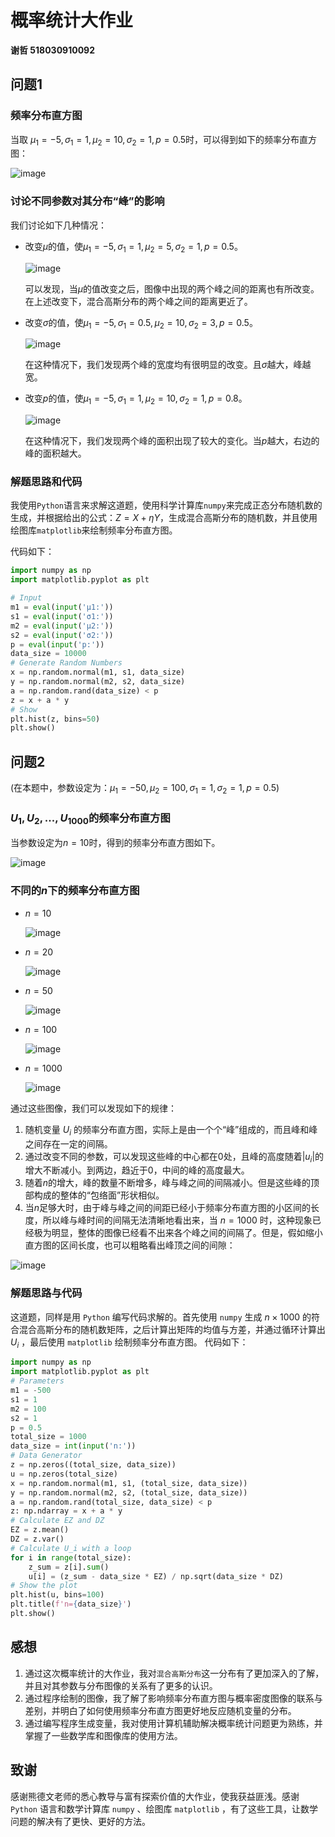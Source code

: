 # 概率统计大作业
__谢哲 518030910092__

## 问题1
### 频率分布直方图
当取 $\mu_1=-5,\sigma_1=1,\mu_2=10,\sigma_2=1,p=0.5$时，可以得到如下的频率分布直方图：

![image](img/Figure_1.png)

### 讨论不同参数对其分布“峰”的影响
我们讨论如下几种情况：
- 改变$\mu$的值，使$\mu_1=-5,\sigma_1=1,\mu_2=5,\sigma_2=1,p=0.5$。
 
  ![image](img/Figure_2.png)

  可以发现，当$\mu$的值改变之后，图像中出现的两个峰之间的距离也有所改变。在上述改变下，混合高斯分布的两个峰之间的距离更近了。
- 改变$\sigma$的值，使$\mu_1=-5,\sigma_1=0.5,\mu_2=10,\sigma_2=3,p=0.5$。
  
  ![image](img/Figure_3.jpg)

  在这种情况下，我们发现两个峰的宽度均有很明显的改变。且$\sigma$越大，峰越宽。
- 改变$p$的值，使$\mu_1=-5,\sigma_1=1,\mu_2=10,\sigma_2=1,p=0.8$。

  ![image](img/Figure_4.jpg)

  在这种情况下，我们发现两个峰的面积出现了较大的变化。当$p$越大，右边的峰的面积越大。

### 解题思路和代码
我使用`Python`语言来求解这道题，使用科学计算库`numpy`来完成正态分布随机数的生成，并根据给出的公式：$Z=X+\eta Y$，生成混合高斯分布的随机数，并且使用绘图库`matplotlib`来绘制频率分布直方图。

代码如下：
``` python
import numpy as np
import matplotlib.pyplot as plt

# Input
m1 = eval(input('μ1:'))
s1 = eval(input('σ1:'))
m2 = eval(input('μ2:'))
s2 = eval(input('σ2:'))
p = eval(input('p:'))
data_size = 10000
# Generate Random Numbers
x = np.random.normal(m1, s1, data_size)
y = np.random.normal(m2, s2, data_size)
a = np.random.rand(data_size) < p
z = x + a * y
# Show
plt.hist(z, bins=50)
plt.show()

```

## 问题2
(在本题中，参数设定为：$\mu_1=-50,\mu_2=100,\sigma_1=1,\sigma_2=1,p=0.5$)
### $U_1,U_2,...,U_{1000}$的频率分布直方图
当参数设定为$n=10$时，得到的频率分布直方图如下。

![image](img/Figure_5.jpg)

### 不同的$n$下的频率分布直方图
- $n=10$

  ![image](img/Figure_5.jpg)

- $n=20$

  ![image](img/Figure_6.jpg)
  
- $n=50$

  ![image](img/Figure_7.jpg)

- $n=100$

  ![image](img/Figure_8.jpg)

- $n=1000$

  ![image](img/Figure_9.jpg)

通过这些图像，我们可以发现如下的规律：
1. 随机变量 $U_i$ 的频率分布直方图，实际上是由一个个“峰”组成的，而且峰和峰之间存在一定的间隔。
2. 通过改变不同的参数，可以发现这些峰的中心都在0处，且峰的高度随着$|u_i|$的增大不断减小。到两边，趋近于0，中间的峰的高度最大。
3. 随着$n$的增大，峰的数量不断增多，峰与峰之间的间隔减小。但是这些峰的顶部构成的整体的“包络面”形状相似。
4. 当$n$足够大时，由于峰与峰之间的间距已经小于频率分布直方图的小区间的长度，所以峰与峰时间的间隔无法清晰地看出来，当 $n=1000$ 时，这种现象已经极为明显，整体的图像已经看不出来各个峰之间的间隔了。但是，假如缩小直方图的区间长度，也可以粗略看出峰顶之间的间隙：

![image](img/Figure_10.jpg)

### 解题思路与代码
这道题，同样是用 `Python` 编写代码求解的。首先使用 `numpy` 生成 $n\times 1000$ 的符合混合高斯分布的随机数矩阵，之后计算出矩阵的均值与方差，并通过循环计算出 $U_i$ ，最后使用 `matplotlib` 绘制频率分布直方图。
代码如下：
``` python
import numpy as np
import matplotlib.pyplot as plt
# Parameters
m1 = -500
s1 = 1
m2 = 100
s2 = 1
p = 0.5
total_size = 1000
data_size = int(input('n:'))
# Data Generator
z = np.zeros((total_size, data_size))
u = np.zeros(total_size)
x = np.random.normal(m1, s1, (total_size, data_size))
y = np.random.normal(m2, s2, (total_size, data_size))
a = np.random.rand(total_size, data_size) < p
z: np.ndarray = x + a * y
# Calculate EZ and DZ
EZ = z.mean()
DZ = z.var()
# Calculate U_i with a loop
for i in range(total_size):
    z_sum = z[i].sum()
    u[i] = (z_sum - data_size * EZ) / np.sqrt(data_size * DZ)
# Show the plot
plt.hist(u, bins=100)
plt.title(f'n={data_size}')
plt.show()
```

## 感想
1. 通过这次概率统计的大作业，我对`混合高斯分布`这一分布有了更加深入的了解，并且对其参数与分布图像的关系有了更多的认识。
2. 通过程序绘制的图像，我了解了影响频率分布直方图与概率密度图像的联系与差别，并明白了如何使用频率分布直方图更好地反应随机变量的分布。
3. 通过编写程序生成变量，我对使用计算机辅助解决概率统计问题更为熟练，并掌握了一些数学库和图像库的使用方法。

## 致谢
感谢熊德文老师的悉心教导与富有探索价值的大作业，使我获益匪浅。感谢 `Python` 语言和数学计算库 `numpy` 、绘图库 `matplotlib` ，有了这些工具，让数学问题的解决有了更快、更好的方法。